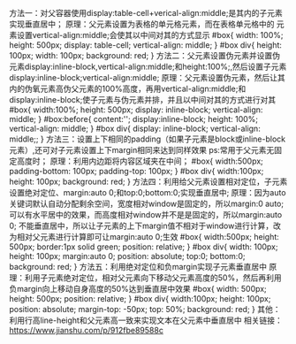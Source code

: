 方法一：对父容器使用display:table-cell+verical-align:middle;是其内的子元素实现垂直居中；
原理：父元素设置为表格的单元格元素，而在表格单元格中的 元素设置vertical-align:middle;会使其以中间对其的方式显示
	#box{
		width: 100%;
		height: 500px;
		display: table-cell;
		vertical-align: middle;
	}
	#box div{
		height: 100px;
		width: 100px;
		background: red;
	}
方法二：父元素设置伪元素并设置伪元素display:inline-block,vertical-align:middle;和height:100%;,然后设置子元素display:inline-block;vertical-align:middle;
原理：父元素设置伪元素，然后让其内的伪氧元素高伪父元素的100%高度，再用vertical-align:middle;和display:inline-block;使子元素与伪元素并排，并且以中间对其的方式进行对其
		#box{
			width:100%;
			height: 500px;
			display: inline-block;
			vertical-align: middle;
		}
		#box:before{
			content:'';
			display:inline-block;
			height: 100%;
			vertical-align: middle;
		}
		#box div{
			display: inline-block;
			vertical-align: middle;;
		}
方法三：设置上下相同的padding（如果子元素是block或inline-block元素）,还可对子元素设置上下margin相同来达到同样效果
ps:常用于父元素无固定高度时；
原理：利用内边距将内容区域夹在中间；
		#box{
			width:500px;
			padding-bottom: 100px;
			padding-top: 100px;
		}
		#box div{
			width:100px;
			height: 100px;
			background: red;
		}
方法四：利用给父元素设置相对定位，子元素设置绝对定位、margin:auto 0;和top:0;bottom:0;实现垂直居中;
原理：因为auto关键词默认自动分配剩余空间，宽度相对window是固定的，所以margin:0 auto;可以有水平居中的效果，而高度相对window并不是是固定的，所以margin:auto 0; 不能垂直居中，所以让子元素的上下margin值不相对于window进行计算，改为相对父元素进行计算即可让margin:auto 0;生效
	#box{
			width:500px;
			height: 500px;
			border:1px solid green;
			position: relative;
		}
		#box div{
			width: 100px;
			height: 100px;
			margin:auto 0;
			position: absolute;
			top:0;
			bottom:0;
			background: red;
		}
方法五：利用绝对定位和负margin实现子元素垂直居中
原理：利用子元素绝对定位，相对父元素向下移动父元素高度的50%，然后再利用负margin向上移动自身高度的50%达到垂直居中效果
	#box{
			width: 500px;
			height: 500px;
			position: relative;
		}
		#box div{
			width:100px;
			height: 100px;
			position: absolute;
			margin-top: -50px;
			top: 50%;
			background: red;
		}
其他：利用行高line-height和父元素高一致来实现文本在父元素中垂直居中
相关链接：https://www.jianshu.com/p/912fbe89588c